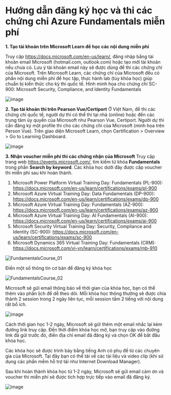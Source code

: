 # Hướng dẫn đăng ký học và thi các chứng chỉ Azure Fundamentals miễn phí 

**1. Tạo tài khoản trên Microsoft Learn để học các nội dung miễn phí**

Truy cập https://docs.microsoft.com/en-us/learn/, đăng nhập bằng tài khoản email Microsoft (hotmail.com, outlook.com) hoặc tạo mới tài khoản nếu chưa có. Lưu ý tài khoản email này sẽ được dùng để thi các chứng chỉ của Microsoft. 
Trên Microsoft Learn, các chứng chỉ của Microsoft đều có phần nội dung miễn phí để học tập, thực hành lab (tùy khóa học) giúp chuẩn bị kiến thức cho kỳ thi quốc tế. Hình minh họa cho chứng chỉ SC-900: Microsoft Security, Compliance, and Identity Fundamentals

![image](https://user-images.githubusercontent.com/102139186/160832058-9492dc02-39d1-4214-9cf2-bc1611f25533.png)




**2. Tạo tài khoản thi trên Pearson Vue/Certiport**
Ở Việt Nam, để thi các chứng chỉ quốc tế, người dự thi có thể thi tại nhà (online) hoặc đến các trung tâm ủy quyền của Microsoft như Pearson Vue, Certiport. Người dự thi cần đăng ký một profile thi cho các chứng chỉ của Microsoft (minh họa trên Person Vue). 
Trên giao diện Microsoft Learn, chọn Certification > Overview > Go to Learning Dashboard. 

![image](https://user-images.githubusercontent.com/102139186/160832614-78b58ac8-8c3a-4655-9e32-f4eaacd46561.png)



**3. Nhận voucher miễn phí thi các chứng nhận của Microsoft**
Truy cập trang web https://events.microsoft.com/, tìm kiếm từ khóa **Fundamentals** trong phần **Search by keyword**. Các khóa học dưới đây được cấp voucher thi miễn phí sau khi hoàn thành.
1. Microsoft Power Platform Virtual Training Day: Fundamentals (PL-900): https://docs.microsoft.com/en-us/learn/certifications/exams/pl-900
2. Microsoft Azure Virtual Training Day: Data Fundamentals (DP-900): https://docs.microsoft.com/en-us/learn/certifications/exams/dp-900
3. Microsoft Azure Virtual Training Day: Fundamentals (AZ-900): https://docs.microsoft.com/en-us/learn/certifications/exams/az-900
4. Microsoft Azure Virtual Training Day: AI Fundamentals (AI-900): https://docs.microsoft.com/en-us/learn/certifications/exams/ai-900
5. Microsoft Security Virtual Training Day: Security, Compliance and Identity (SC-900): https://docs.microsoft.com/en-us/learn/certifications/exams/sc-900
6. Microsoft Dynamics 365 Virtual Training Day: Fundamentals (CRM): https://docs.microsoft.com/vi-vn/learn/certifications/exams/mb-910

![FundamentalsCourse_01](https://user-images.githubusercontent.com/102139186/159437531-e75c6b9c-8fc2-434a-8eea-455c7c598971.png)


Điền một số thông tin cơ bản để đăng ký khóa học

![FundamentalsCourse_02](https://user-images.githubusercontent.com/102139186/159438492-69d070b1-d90b-425f-86a3-4aecce2da5fe.png)



Microsoft sẽ gửi email thông báo về thời gian của khóa học, bạn có thể thêm vào phần lịch để dễ theo dõi. Mỗi khóa học thông thường sẽ được chia thành 2 session trong 2 ngày liên tục, mỗi session tầm 2 tiếng với nội dung rất bổ ích.

![image](https://user-images.githubusercontent.com/102139186/159440618-327376a6-c1ff-4883-9bc8-703c163e6e7a.png)


Cách thời gian học 1-2 ngày, Microsoft sẽ gửi thêm một email nhắc lại kèm đường link truy cập. Đến thời điểm khóa học mở, bạn truy cập vào đường link đã gửi trước đó, điền địa chỉ email đã đăng ký và chọn OK để bắt đầu khóa học. 

Các khóa học sẽ được trình bày bằng tiếng Anh có phụ đề từ các chuyên gia của Microsoft. Tại đây bạn có thể tải về các tài liệu và video clip (khi sử dụng các phần mềm hỗ trợ tải như Internet Download Manager).  

Sau khi hoàn thành khóa học từ 1-2 ngày, Microsoft sẽ gửi email cám ơn và voucher thi miễn phí sẽ được tích hợp trực tiếp vào email đã đăng ký. 

![image](https://user-images.githubusercontent.com/102139186/160320926-b3c1fd0e-a56f-43f3-a370-924670c2168e.png)

